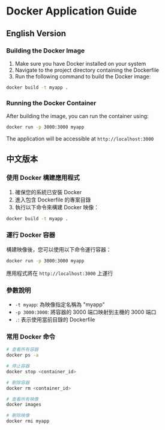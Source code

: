 # Docker Application Guide

## English Version

### Building the Docker Image

1. Make sure you have Docker installed on your system
2. Navigate to the project directory containing the Dockerfile
3. Run the following command to build the Docker image:
```bash
docker build -t myapp .
```

### Running the Docker Container

After building the image, you can run the container using:
```bash
docker run -p 3000:3000 myapp
```

The application will be accessible at `http://localhost:3000`

## 中文版本

### 使用 Docker 構建應用程式

1. 確保您的系統已安裝 Docker
2. 進入包含 Dockerfile 的專案目錄
3. 執行以下命令來構建 Docker 映像：
```bash
docker build -t myapp .
```

### 運行 Docker 容器

構建映像後，您可以使用以下命令運行容器：
```bash
docker run -p 3000:3000 myapp
```

應用程式將在 `http://localhost:3000` 上運行

### 參數說明

- `-t myapp`: 為映像指定名稱為 "myapp"
- `-p 3000:3000`: 將容器的 3000 端口映射到主機的 3000 端口
- `.`: 表示使用當前目錄的 Dockerfile

### 常用 Docker 命令

```bash
# 查看所有容器
docker ps -a

# 停止容器
docker stop <container_id>

# 刪除容器
docker rm <container_id>

# 查看所有映像
docker images

# 刪除映像
docker rmi myapp
```
